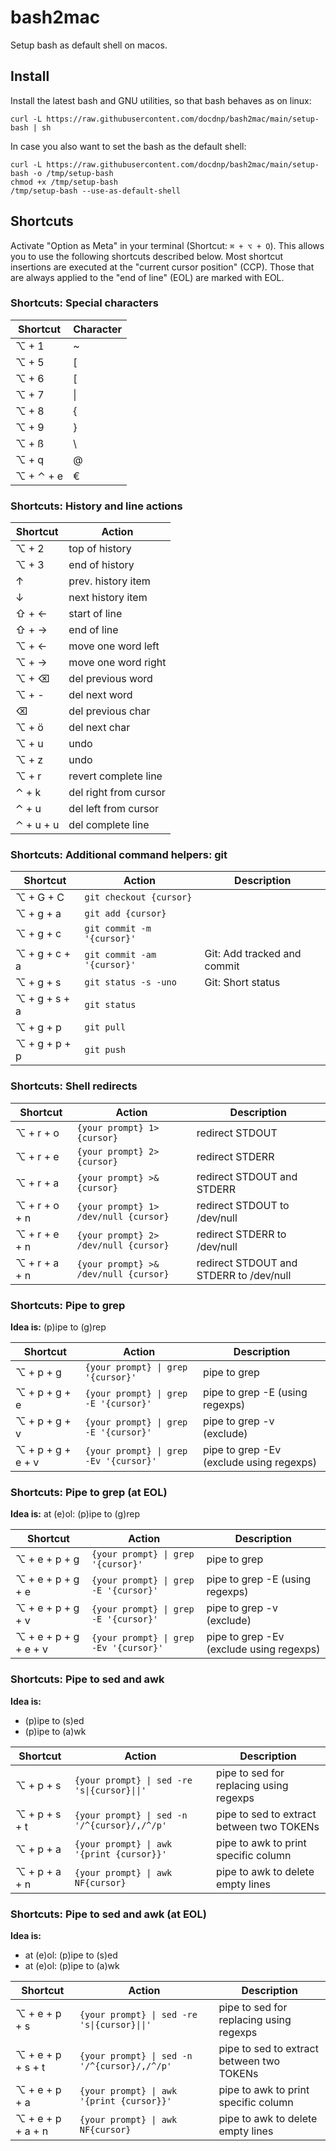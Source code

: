 # bash2mac

Setup bash as default shell on macos.

## Install

Install the latest bash and GNU utilities, so that bash behaves as on linux:

```
curl -L https://raw.githubusercontent.com/docdnp/bash2mac/main/setup-bash | sh
```

In case you also want to set the bash as the default shell:

```
curl -L https://raw.githubusercontent.com/docdnp/bash2mac/main/setup-bash -o /tmp/setup-bash
chmod +x /tmp/setup-bash
/tmp/setup-bash --use-as-default-shell
```

## Shortcuts

Activate "Option as Meta" in your terminal (Shortcut: `⌘ + ⌥ + O`).
This allows you to use the following shortcuts described below.
Most shortcut insertions are executed at the "current cursor position" (CCP).
Those that are always applied to the "end of line" (EOL) are marked with EOL.

### Shortcuts: Special characters

| Shortcut    | Character  |
| ----------- | ---------- |
| ⌥ + 1       | ~          |
| ⌥ + 5       | [          |
| ⌥ + 6       | [          |
| ⌥ + 7       | \|         |
| ⌥ + 8       | {          |
| ⌥ + 9       | }          |
| ⌥ + ß       | \\         |
| ⌥ + q       | @          |
| ⌥ + ⌃ + e   | €          |

### Shortcuts: History and line actions

| Shortcut    | Action                |
| ----------- | --------------------- |
| ⌥ + 2       | top of history        |
| ⌥ + 3       | end of history        |
| ↑           | prev. history item    |
| ↓           | next history item     |
| ⇧ + ←       | start of line         |
| ⇧ + →       | end of line           |
| ⌥ + ←       | move one word left    |
| ⌥ + →       | move one word right   |
| ⌥ + ⌫       | del previous word     |
| ⌥ + -       | del next word         |
| ⌫           | del previous char     |
| ⌥ + ö       | del next char         |
| ⌥ + u       | undo                  |
| ⌥ + z       | undo                  |
| ⌥ + r       | revert complete line  |
| ⌃ + k       | del right from cursor |
| ⌃ + u       | del left from cursor  |
| ⌃ + u + u   | del complete line     |

### Shortcuts: Additional command helpers: git

| Shortcut       | Action                      | Description                                |
| -------------- | --------------------------- | ------------------------------------------ |
| ⌥ + G + C      | `git checkout {cursor}`     |                                            |
| ⌥ + g + a      | `git add {cursor}`          |                                            |
| ⌥ + g + c      | `git commit -m '{cursor}'`  |                                            |
| ⌥ + g + c + a  | `git commit -am '{cursor}'` | Git: Add tracked and commit                |
| ⌥ + g + s      | `git status -s -uno`        | Git: Short status                          |
| ⌥ + g + s + a  | `git status`                |                                            |
| ⌥ + g + p      | `git pull`                  |                                            |
| ⌥ + g + p + p  | `git push`                  |                                            |

### Shortcuts: Shell redirects

| Shortcut       | Action                                | Description                                |
| -------------- | ------------------------------------- | ------------------------------------------ |
| ⌥ + r + o      | `{your prompt} 1> {cursor}`           | redirect STDOUT                            |
| ⌥ + r + e      | `{your prompt} 2> {cursor}`           | redirect STDERR                            |
| ⌥ + r + a      | `{your prompt} >& {cursor}`           | redirect STDOUT and STDERR                 |
| ⌥ + r + o + n  | `{your prompt} 1> /dev/null {cursor}` | redirect STDOUT to /dev/null               |
| ⌥ + r + e + n  | `{your prompt} 2> /dev/null {cursor}` | redirect STDERR to /dev/null               |
| ⌥ + r + a + n  | `{your prompt} >& /dev/null {cursor}` | redirect STDOUT and STDERR to /dev/null    |

### Shortcuts: Pipe to grep

**Idea is:** (p)ipe to (g)rep

| Shortcut           | Action                                 | Description                                |
| ------------------ | -------------------------------------- | ------------------------------------------ |
| ⌥ + p + g          | `{your prompt} \| grep '{cursor}'`     | pipe to grep                               |
| ⌥ + p + g + e      | `{your prompt} \| grep -E '{cursor}'`  | pipe to grep -E (using regexps)            |
| ⌥ + p + g + v      | `{your prompt} \| grep -E '{cursor}'`  | pipe to grep -v (exclude)                  |
| ⌥ + p + g + e + v  | `{your prompt} \| grep -Ev '{cursor}'` | pipe to grep -Ev (exclude using regexps)   |

### Shortcuts: Pipe to grep (at EOL)

**Idea is:** at (e)ol: (p)ipe to (g)rep

| Shortcut               | Action                                 | Description                                |
| ---------------------- | -------------------------------------- | ------------------------------------------ |
| ⌥ + e + p + g          | `{your prompt} \| grep '{cursor}'`     | pipe to grep                               |
| ⌥ + e + p + g + e      | `{your prompt} \| grep -E '{cursor}'`  | pipe to grep -E (using regexps)            |
| ⌥ + e + p + g + v      | `{your prompt} \| grep -E '{cursor}'`  | pipe to grep -v (exclude)                  |
| ⌥ + e + p + g + e + v  | `{your prompt} \| grep -Ev '{cursor}'` | pipe to grep -Ev (exclude using regexps)   |


### Shortcuts: Pipe to sed and awk

**Idea is:** 
* (p)ipe to (s)ed
* (p)ipe to (a)wk

| Shortcut           | Action                                        | Description                                |
| ------------------ | --------------------------------------------- | ------------------------------------------ |
| ⌥ + p + s          | `{your prompt} \| sed -re 's\|{cursor}\|\|'`  | pipe to sed for replacing using regexps    |
| ⌥ + p + s + t      | `{your prompt} \| sed -n  '/^{cursor}/,/^/p'` | pipe to sed to extract between two TOKENs  |
| ⌥ + p + a          | `{your prompt} \| awk '{print {cursor}}'`     | pipe to awk to print specific column       |
| ⌥ + p + a + n      | `{your prompt} \| awk NF{cursor}`             | pipe to awk to delete empty lines          |

### Shortcuts: Pipe to sed and awk (at EOL)

**Idea is:** 
* at (e)ol: (p)ipe to (s)ed
* at (e)ol: (p)ipe to (a)wk

| Shortcut               | Action                                        | Description                                |
| ---------------------- | --------------------------------------------- | ------------------------------------------ |
| ⌥ + e + p + s          | `{your prompt} \| sed -re 's\|{cursor}\|\|'`  | pipe to sed for replacing using regexps    |
| ⌥ + e + p + s + t      | `{your prompt} \| sed -n  '/^{cursor}/,/^/p'` | pipe to sed to extract between two TOKENs  |
| ⌥ + e + p + a          | `{your prompt} \| awk '{print {cursor}}'`     | pipe to awk to print specific column       |
| ⌥ + e + p + a + n      | `{your prompt} \| awk NF{cursor}`             | pipe to awk to delete empty lines          |

